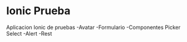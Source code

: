 # Ionic Prueba
Aplicacion Ionic de pruebas
-Avatar
-Formulario
-Componentes Picker Select
-Alert
-Rest
